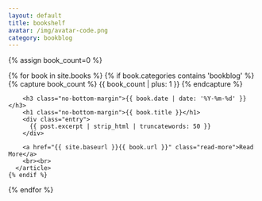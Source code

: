 ```yaml
---
layout: default
title: bookshelf
avatar: /img/avatar-code.png
category: bookblog
---
```


<div class="books">
  
  {% assign book_count=0 %}

  {% for book in site.books %}
    {% if book.categories contains 'bookblog' %}
      {% capture book_count %} {{ book_count | plus: 1 }} {% endcapture %}
      <article class="book">

        <h3 class="no-bottom-margin">{{ book.date | date: '%Y-%m-%d' }}</h3>
        <h1 class="no-bottom-margin">{{ book.title }}</h1>
        <div class="entry">
          {{ post.excerpt | strip_html | truncatewords: 50 }}
        </div>

        <a href="{{ site.baseurl }}{{ book.url }}" class="read-more">Read More</a>
        <br><br>
      </article>
    {% endif %}
  {% endfor %}

</div>
